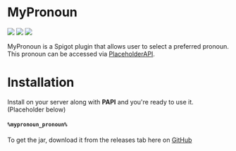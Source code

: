 # MyPronoun
[![](https://img.shields.io/badge/Subscribe-on%20Youtube-red.svg?logo=youtube)](https://youtube.com/endergamingfilms)
![](https://img.shields.io/github/v/release/EnderGamingFilms/MyPronoun)
[![](https://img.shields.io/github/issues/EnderGamingFilms/MyPronoun)](https://github.com/EnderGamingFilms/MyPronoun/issues)

MyPronoun is a Spigot plugin that allows user to select a preferred pronoun. This pronoun can be accessed via [PlaceholderAPI](https://www.spigotmc.org/resources/placeholderapi.6245/).

# Installation

Install on your server along with **PAPI** and you're ready to use it. (Placeholder below)
#### `%mypronoun_pronoun%`

To get the jar, download it from the releases tab here on [GitHub](https://github.com/EnderGamingFilms/MyPronoun/releases)

